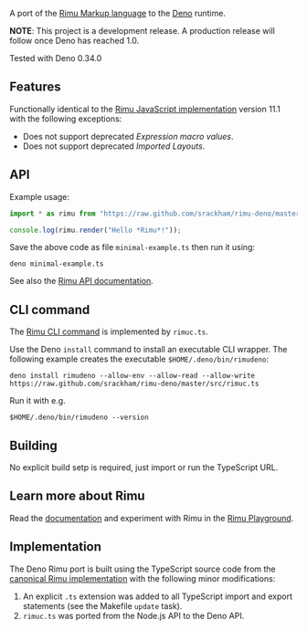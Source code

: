 A port of the [Rimu Markup language](https://srackham.github.io/rimu/) to the
[Deno](https://deno.land/) runtime.

**NOTE**: This project is a development release. A production release will follow once Deno has
reached 1.0.

Tested with Deno 0.34.0


## Features
Functionally identical to the [Rimu JavaScript
implementation](https://github.com/srackham/rimu) version 11.1 with the
following exceptions:

- Does not support deprecated _Expression macro values_.
- Does not support deprecated _Imported Layouts_.


## API
Example usage:

``` typescript
import * as rimu from "https://raw.github.com/srackham/rimu-deno/master/mod.ts";

console.log(rimu.render("Hello *Rimu*!"));
```

Save the above code as file `minimal-example.ts` then run it using:

    deno minimal-example.ts
    
See also the [Rimu API
documentation](https://srackham.github.io/rimu/reference.html#api).


## CLI command
The [Rimu CLI
command](https://srackham.github.io/rimu/reference.html#rimuc-command) is
implemented by `rimuc.ts`.

Use the Deno `install` command to install an executable CLI wrapper. The
following example creates the executable `$HOME/.deno/bin/rimudeno`:

    deno install rimudeno --allow-env --allow-read --allow-write https://raw.github.com/srackham/rimu-deno/master/src/rimuc.ts

Run it with e.g.

    $HOME/.deno/bin/rimudeno --version


## Building
No explicit build setp is required, just import or run the TypeScript URL.


## Learn more about Rimu
Read the [documentation](https://srackham.github.io/rimu/reference.html) and
experiment with Rimu in the [Rimu
Playground](http://srackham.github.io/rimu/rimuplayground.html).


## Implementation
The Deno Rimu port is built using the TypeScript source code from the [canonical
Rimu implementation](https://github.com/srackham/rimu) with the following minor
modifications:

1. An explicit `.ts` extension was added to all TypeScript import and export statements
   (see the Makefile `update` task).
2. `rimuc.ts` was ported from the Node.js API to the Deno API.